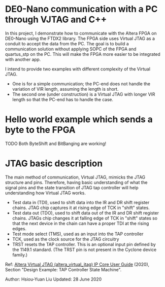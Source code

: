 # DE0-Nano communication with a PC through VJTAG and C++

In this project, I demonstrate how to communicate with the Altera FPGA on DE0-Nano using the FTDX2 library. The FPGA side uses Virtual JTAG as a conduit to accept the data from the PC. The goal is to build a communication solution without applying SOPC of the FPGA and quartus_stp on the PC. This will make the FPGA more easier to be integrated with another app.

I intend to provide two examples with different complexity of the Virtual JTAG.
- One is for a simple communication; the PC-end does not handle the variation of VIR length, assuming the length is short. 
- The second one (under construction) is a Virtual JTAG with longer VIR length so that the PC-end has to handle the case. 

# Hello world example which sends a byte to the FPGA
TODO
Both ByteShift and BitBanging are working!

# JTAG basic description
The main method of communication, Virtual JTAG, mimicks the JTAG structure and pins. Therefore, having basic understanding of what the signal pins and the state transition of JTAG tap controller will help understanding how Virtual JTAG works.
- Test data in (TDI), used to shift data into the IR and DR shift register chains. JTAG chip captures it at rising edge of TCK in "shift" states.
- Test data out (TDO), used to shift data out of the IR and DR shift register chains. JTAGs chip changes it at falling edge of TCK in "shift" states so that the next device in the chain can have a proper TDI at the rising edges.
- Test mode select (TMS), used as an input into the TAP controller
- TCK, used as the clock source for the JTAG circuitry
- TRST resets the TAP controller. This is an optional input pin defined by the 1149.1 standard. (The TRST pin is not present in the Cyclone device family.)

Ref: [Altera Virtual JTAG (altera_virtual_jtag) IP Core User Guide](https://www.intel.com/content/dam/www/programmable/us/en/pdfs/literature/ug/ug_virtualjtag.pdf) (2020), Section "Design Example: TAP Controller State Machine".


Author: Hsiou-Yuan Liu
Updated: 28 June 2020
